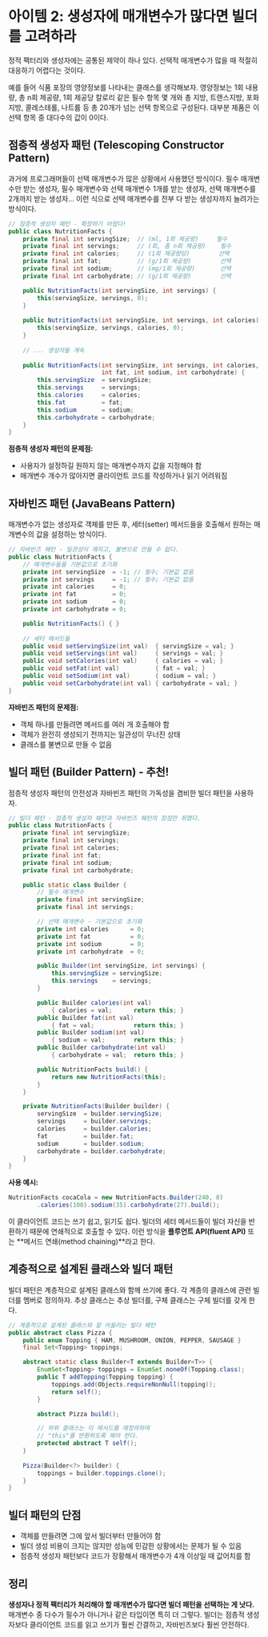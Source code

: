# 아이템 2: 생성자에 매개변수가 많다면 빌더를 고려하라

정적 팩터리와 생성자에는 공통된 제약이 하나 있다. 선택적 매개변수가 많을 때 적절히 대응하기 어렵다는 것이다.

예를 들어 식품 포장의 영양정보를 나타내는 클래스를 생각해보자. 영양정보는 1회 내용량, 총 n회 제공량, 1회 제공당 칼로리 같은 필수 항목 몇 개와 총 지방, 트랜스지방, 포화지방, 콜레스테롤, 나트륨 등 총 20개가 넘는 선택 항목으로 구성된다. 대부분 제품은 이 선택 항목 중 대다수의 값이 0이다.

## 점층적 생성자 패턴 (Telescoping Constructor Pattern)

과거에 프로그래머들이 선택 매개변수가 많은 상황에서 사용했던 방식이다. 필수 매개변수만 받는 생성자, 필수 매개변수와 선택 매개변수 1개를 받는 생성자, 선택 매개변수를 2개까지 받는 생성자... 이런 식으로 선택 매개변수를 전부 다 받는 생성자까지 늘려가는 방식이다.

```java
// 점층적 생성자 패턴 - 확장하기 어렵다!
public class NutritionFacts {
    private final int servingSize;  // (ml, 1회 제공량)     필수
    private final int servings;     // (회, 총 n회 제공량)    필수
    private final int calories;     // (1회 제공량당)        선택
    private final int fat;          // (g/1회 제공량)        선택
    private final int sodium;       // (mg/1회 제공량)       선택
    private final int carbohydrate; // (g/1회 제공량)        선택

    public NutritionFacts(int servingSize, int servings) {
        this(servingSize, servings, 0);
    }
    
    public NutritionFacts(int servingSize, int servings, int calories) {
        this(servingSize, servings, calories, 0);
    }
    
    // ... 생성자들 계속
    
    public NutritionFacts(int servingSize, int servings, int calories,
                          int fat, int sodium, int carbohydrate) {
        this.servingSize  = servingSize;
        this.servings     = servings;
        this.calories     = calories;
        this.fat          = fat;
        this.sodium       = sodium;
        this.carbohydrate = carbohydrate;
    }
}
```

**점층적 생성자 패턴의 문제점:**
- 사용자가 설정하길 원하지 않는 매개변수까지 값을 지정해야 함
- 매개변수 개수가 많아지면 클라이언트 코드를 작성하거나 읽기 어려워짐

## 자바빈즈 패턴 (JavaBeans Pattern)

매개변수가 없는 생성자로 객체를 만든 후, 세터(setter) 메서드들을 호출해서 원하는 매개변수의 값을 설정하는 방식이다.

```java
// 자바빈즈 패턴 - 일관성이 깨지고, 불변으로 만들 수 없다.
public class NutritionFacts {
    // 매개변수들을 기본값으로 초기화
    private int servingSize  = -1; // 필수; 기본값 없음
    private int servings     = -1; // 필수; 기본값 없음
    private int calories     = 0;
    private int fat          = 0;
    private int sodium       = 0;
    private int carbohydrate = 0;

    public NutritionFacts() { }
    
    // 세터 메서드들
    public void setServingSize(int val)  { servingSize = val; }
    public void setServings(int val)     { servings = val; }
    public void setCalories(int val)     { calories = val; }
    public void setFat(int val)          { fat = val; }
    public void setSodium(int val)       { sodium = val; }
    public void setCarbohydrate(int val) { carbohydrate = val; }
}
```

**자바빈즈 패턴의 문제점:**
- 객체 하나를 만들려면 메서드를 여러 개 호출해야 함
- 객체가 완전히 생성되기 전까지는 일관성이 무너진 상태
- 클래스를 불변으로 만들 수 없음

## 빌더 패턴 (Builder Pattern) - 추천!

점층적 생성자 패턴의 안전성과 자바빈즈 패턴의 가독성을 겸비한 빌더 패턴을 사용하자.

```java
// 빌더 패턴 - 점층적 생성자 패턴과 자바빈즈 패턴의 장점만 취했다.
public class NutritionFacts {
    private final int servingSize;
    private final int servings;
    private final int calories;
    private final int fat;
    private final int sodium;
    private final int carbohydrate;

    public static class Builder {
        // 필수 매개변수
        private final int servingSize;
        private final int servings;

        // 선택 매개변수 - 기본값으로 초기화
        private int calories      = 0;
        private int fat           = 0;
        private int sodium        = 0;
        private int carbohydrate  = 0;

        public Builder(int servingSize, int servings) {
            this.servingSize = servingSize;
            this.servings    = servings;
        }

        public Builder calories(int val)
            { calories = val;      return this; }
        public Builder fat(int val)
            { fat = val;           return this; }
        public Builder sodium(int val)
            { sodium = val;        return this; }
        public Builder carbohydrate(int val)
            { carbohydrate = val;  return this; }

        public NutritionFacts build() {
            return new NutritionFacts(this);
        }
    }

    private NutritionFacts(Builder builder) {
        servingSize  = builder.servingSize;
        servings     = builder.servings;
        calories     = builder.calories;
        fat          = builder.fat;
        sodium       = builder.sodium;
        carbohydrate = builder.carbohydrate;
    }
}
```

**사용 예시:**
```java
NutritionFacts cocaCola = new NutritionFacts.Builder(240, 8)
        .calories(100).sodium(35).carbohydrate(27).build();
```

이 클라이언트 코드는 쓰기 쉽고, 읽기도 쉽다. 빌더의 세터 메서드들이 빌더 자신을 반환하기 때문에 연쇄적으로 호출할 수 있다. 이런 방식을 **플루언트 API(fluent API)** 또는 **메서드 연쇄(method chaining)**라고 한다.

## 계층적으로 설계된 클래스와 빌더 패턴

빌더 패턴은 계층적으로 설계된 클래스와 함께 쓰기에 좋다. 각 계층의 클래스에 관련 빌더를 멤버로 정의하자. 추상 클래스는 추상 빌더를, 구체 클래스는 구체 빌더를 갖게 한다.

```java
// 계층적으로 설계된 클래스와 잘 어울리는 빌더 패턴
public abstract class Pizza {
    public enum Topping { HAM, MUSHROOM, ONION, PEPPER, SAUSAGE }
    final Set<Topping> toppings;

    abstract static class Builder<T extends Builder<T>> {
        EnumSet<Topping> toppings = EnumSet.noneOf(Topping.class);
        public T addTopping(Topping topping) {
            toppings.add(Objects.requireNonNull(topping));
            return self();
        }

        abstract Pizza build();

        // 하위 클래스는 이 메서드를 재정의하여
        // "this"를 반환하도록 해야 한다.
        protected abstract T self();
    }
    
    Pizza(Builder<?> builder) {
        toppings = builder.toppings.clone();
    }
}
```

## 빌더 패턴의 단점

- 객체를 만들려면 그에 앞서 빌더부터 만들어야 함
- 빌더 생성 비용이 크지는 않지만 성능에 민감한 상황에서는 문제가 될 수 있음
- 점층적 생성자 패턴보다 코드가 장황해서 매개변수가 4개 이상일 때 값어치를 함

## 정리

**생성자나 정적 팩터리가 처리해야 할 매개변수가 많다면 빌더 패턴을 선택하는 게 낫다.** 매개변수 중 다수가 필수가 아니거나 같은 타입이면 특히 더 그렇다. 빌더는 점층적 생성자보다 클라이언트 코드를 읽고 쓰기가 훨씬 간결하고, 자바빈즈보다 훨씬 안전하다.